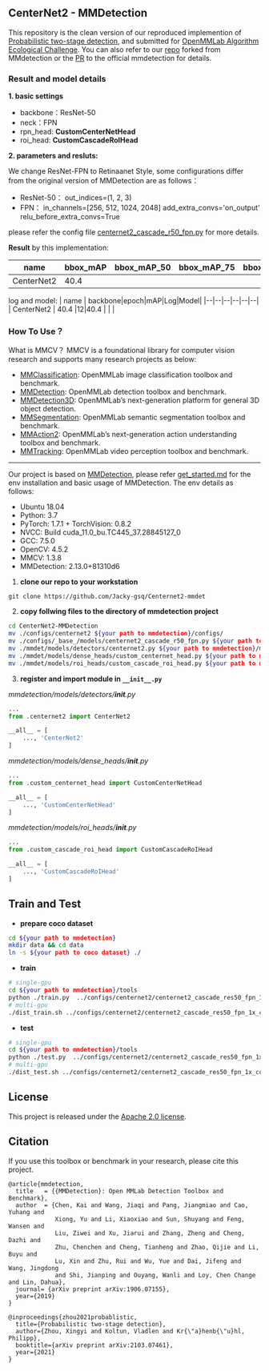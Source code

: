 



## CenterNet2 - MMDetection
This repository is the clean version of our reproduced implemention of [Probabilistic two-stage detection](https://arxiv.org/pdf/2103.07461.pdf), and submitted for [OpenMMLab Algorithm Ecological Challenge](https://openmmlab.com/competitions/algorithm-2021). You can also refer to our [repo](https://github.com/smart-car-lab/Centernet2-mmdetction/) forked from MMdetection or the [PR](https://github.com/open-mmlab/mmdetection/pull/5854
) to the official mmdetection for details. 


### Result and model details

 **1. basic settings**
 - backbone：ResNet-50
 - neck：FPN
 - rpn_head: **CustomCenterNetHead**
 - roi_head:  **CustomCascadeRoIHead**

**2. parameters and resluts:**

We change ResNet-FPN to Retinaanet Style, some configurations differ from the original version of MMDetection are as follows：
 - ResNet-50：
 out_indices=(1, 2, 3)
 - FPN： 
 in_channels=[256, 512, 1024, 2048]
 add_extra_convs='on_output'
 relu_before_extra_convs=True
 
please refer the config file [centernet2_cascade_r50_fpn.py](https://github.com/smart-car-lab/Centernet2-mmdetction/blob/main/configs/centernet2_cascade_r50_fpn.py) for more details.

**Result** by this implementation:
 
| name | bbox_mAP|bbox_mAP_50|bbox_mAP_75|bbox_mAP_l|bbox_mAP_m|bbox_mAP_s|
|--|--|--|--|--|--|--|
| CenterNet2 | 40.4 | | | | | |
log and model:
| name | backbone|epoch|mAP|Log|Model|
|--|--|--|--|--|--|
| CenterNet2 | 40.4 |12|40.4 | | |
### How To Use？
What is MMCV？
MMCV is a foundational library for computer vision research and supports many research projects as below:

 - [MMClassification](https://github.com/open-mmlab/mmclassification): OpenMMLab image classification toolbox and benchmark.
 - [MMDetection](https://github.com/open-mmlab/mmdetection): OpenMMLab detection toolbox and benchmark.
 - [MMDetection3D](https://github.com/open-mmlab/mmdetection3d): OpenMMLab’s next-generation platform for general 3D object detection.
 - [MMSegmentation](https://github.com/open-mmlab/mmsegmentation): OpenMMLab semantic segmentation toolbox and benchmark.
 - [MMAction2](https://github.com/open-mmlab/mmaction2): OpenMMLab’s next-generation action understanding toolbox and benchmark.
 - [MMTracking](https://github.com/open-mmlab/mmtracking): OpenMMLab video perception toolbox and benchmark.


---

Our project is based on [MMDetection](https://github.com/open-mmlab/mmdetection), please refer [get_started.md](https://github.com/open-mmlab/mmdetection/blob/master/docs/get_started.md) for the env installation and basic usage of MMDetection. The env details as follows:

- Ubuntu 18.04
- Python: 3.7 
- PyTorch: 1.7.1 + TorchVision: 0.8.2
- NVCC: Build cuda_11.0_bu.TC445_37.28845127_0
- GCC: 7.5.0
- OpenCV: 4.5.2
- MMCV: 1.3.8
- MMDetection: 2.13.0+81310d6




1. **clone our repo to your workstation**

```
git clone https://github.com/Jacky-gsq/Centernet2-mmdet
```

2. **copy follwing files to the directory of mmdetection project**

```bash
cd CenterNet2-MMDetection
mv ./configs/centernet2 ${your path to mmdetection}/configs/
mv ./configs/_base_/models/centernet2_cascade_r50_fpn.py ${your path to mmdetection}/configs/_base_/models/
mv ./mmdet/models/detectors/centernet2.py ${your path to mmdetection}/mmdet/models/detectors/
mv ./mmdet/models/dense_heads/custom_centernet_head.py ${your path to mmdetection}/mmdet/models/dense_heads/
mv ./mmdet/models/roi_heads/custom_cascade_roi_head.py ${your path to mmdetection}/mmdet/models/roi_heads/
```


3. **register and import module in  `__init__.py`**

*mmdetection/models/detectors/__init__.py*


```python
...
from .centernet2 import CenterNet2

__all__ = [
    ..., 'CenterNet2'
]
```


*mmdetection/models/dense_heads/__init__.py*

```python
...
from .custom_centernet_head import CustomCenterNetHead

__all__ = [
    ..., 'CustomCenterNetHead'
]
```
*mmdetection/models/roi_heads/__init__.py*

```python
...
from .custom_cascade_roi_head import CustomCascadeRoIHead

__all__ = [
    ..., 'CustomCascadeRoIHead'
]
```

## Train and Test
- **prepare coco dataset**

```bash
cd ${your path to mmdetection}
mkdir data && cd data
ln -s ${your path to coco dataset} ./
```

- **train**

```bash
# single-gpu
cd ${your path to mmdetection}/tools
python ./train.py  ../configs/centernet2/centernet2_cascade_res50_fpn_1x_coco.py [optional arguments]
# multi-gpu
./dist_train.sh ../configs/centernet2/centernet2_cascade_res50_fpn_1x_coco.py ${GPU_NUM} [optional arguments]
```

- **test**
```bash
# single-gpu
cd ${your path to mmdetection}/tools
python ./test.py  ../configs/centernet2/centernet2_cascade_res50_fpn_1x_coco.py ${CHECKPOINT_FILE} [optional arguments]
# multi-gpu
./dist_test.sh ../configs/centernet2/centernet2_cascade_res50_fpn_1x_coco.py ${CHECKPOINT_FILE} ${GPU_NUM} --out ${RESULT_FILE} [optional arguments]
```








## License

This project is released under the [Apache 2.0 license](LICENSE).

## Citation

If you use this toolbox or benchmark in your research, please cite this project.

```
@article{mmdetection,
  title   = {{MMDetection}: Open MMLab Detection Toolbox and Benchmark},
  author  = {Chen, Kai and Wang, Jiaqi and Pang, Jiangmiao and Cao, Yuhang and
             Xiong, Yu and Li, Xiaoxiao and Sun, Shuyang and Feng, Wansen and
             Liu, Ziwei and Xu, Jiarui and Zhang, Zheng and Cheng, Dazhi and
             Zhu, Chenchen and Cheng, Tianheng and Zhao, Qijie and Li, Buyu and
             Lu, Xin and Zhu, Rui and Wu, Yue and Dai, Jifeng and Wang, Jingdong
             and Shi, Jianping and Ouyang, Wanli and Loy, Chen Change and Lin, Dahua},
  journal= {arXiv preprint arXiv:1906.07155},
  year={2019}
}

@inproceedings{zhou2021probablistic,
  title={Probabilistic two-stage detection},
  author={Zhou, Xingyi and Koltun, Vladlen and Kr{\"a}henb{\"u}hl, Philipp},
  booktitle={arXiv preprint arXiv:2103.07461},
  year={2021}
}
```
